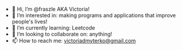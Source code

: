 - 👋 Hi, I’m @fraszle AKA Victoria!
- 👀 I’m interested in: making programs and applications that improve people's lives!
- 🌱 I’m currently learning: Leetcode
- 💞️ I’m looking to collaborate on: anything!
- 📫 How to reach me: victoriadmyterko@gmail.com

<!---
fraszle/fraszle is a ✨ special ✨ repository because its `README.md` (this file) appears on your GitHub profile.
You can click the Preview link to take a look at your changes.
--->
